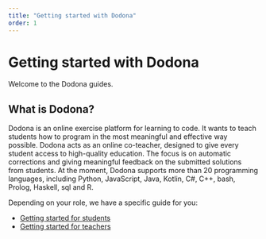 ```yaml
---
title: "Getting started with Dodona"
order: 1
---
```


# Getting started with Dodona

Welcome to the Dodona guides.

## What is Dodona?

Dodona is an online exercise platform for learning to code.
It wants to teach students how to program in the most meaningful and effective way possible. Dodona acts as an online co-teacher, designed to give every student access to high-quality education.
The focus is on automatic corrections and giving meaningful feedback on the submitted solutions from students.
At the moment, Dodona supports more than 20 programming languages, including Python, JavaScript, Java, Kotlin, C#, C++, bash, Prolog, Haskell, sql and R.

Depending on your role, we have a specific guide for you:

- [Getting started for students](/nl/guides/students/getting-started)
- [Getting started for teachers](/nl/guides/teachers/getting-started)
